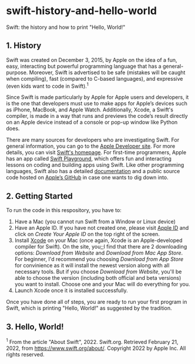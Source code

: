 # swift-history-and-hello-world
Swift: the history and how to print "Hello, World!"

## 1. History

Swift was created on December 3, 2015, by Apple on the idea of a fun, easy, interacting but powerful programming language that has a general-purpose. Moreover, Swift is advertised to be safe (mistakes will be caught when compiling), fast (compared to C-based languages), and expressive (even kids want to code in Swift).<sup>1</sup>

Since Swift is made particularly by Apple for Apple users and developers, it is the one that developers must use to make apps for Apple’s devices such as iPhone, MacBook, and Apple Watch. Additionally, Xcode, a Swift's compiler, is made in a way that runs and previews the code’s result directly on an Apple device instead of a console or pop-up window like Python does.

There are many sources for developers who are investigating Swift. For general information, you can go to the [Apple Developer site](https://developer.apple.com/swift/). For more details, you can visit [Swift's homepage](https://www.swift.org). For first-time programmers, Apple has an app called [Swift Playground](https://developer.apple.com/swift-playgrounds/), which offers fun and interacting lessons on coding and building apps using Swift. Like other programming languages, Swift also has a detailed [documentation](https://docs.swift.org/swift-book/) and a public source code hosted on [Apple’s GitHub](https://github.com/apple) in case one wants to dig down into.


## 2. Getting Started

To run the code in this respository, you have to:
1. Have a Mac (you cannot run Swift from a Window or Linux device)
2. Have an Apple ID. If you have not created one, please visit [Apple ID](https://appleid.apple.com) and click on *Create Your Apple ID* on the top right of the screen. 
3. Install [Xcode](https://developer.apple.com/xcode/) on your Mac (once again, Xcode is an Apple-developed compiler for Swift). On the site, you;;l find that there are 2 downloading options: *Download from Website* and *Download from Mac App Store*. For beginner, I'd recommend you choosing *Download from App Store* for convinience as it will install the newest version along with all necessary tools. But if you choose *Download from Website*, you'll be able to choose the version (including both official and beta versions) you want to install. Choose one and your Mac will do everything for you.
4. Launch Xcode once it is installed successfully.

Once you have done all of steps, you are ready to run your first program in Swift, which is printing "Hello, World!" as suggested by the tradition.

## 3. Hello, World!




<sup>1</sup> From the article "About Swift", 2022. Swift.org. Retrieved February 21, 2022, from https://www.swift.org/about/. Copyright 2022 by Apple Inc. All rights reserved.
